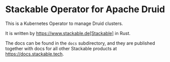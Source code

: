 # Stackable Operator for Apache Druid
This is a Kubernetes Operator to manage Druid clusters.

It is written by https://www.stackable.de[Stackable] in Rust.

The docs can be found in the `docs` subdirectory, and they are published together with docs for all other Stackable products at https://docs.stackable.tech.